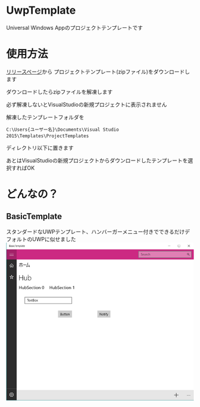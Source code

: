 # UwpTemplate
Universal Windows Appのプロジェクトテンプレートです

# 使用方法
[リリースページ](https://github.com/garicchi/UwpTemplate/releases)から
プロジェクトテンプレート(zipファイル)をダウンロードします

ダウンロードしたらzipファイルを解凍します

必ず解凍しないとVisualStudioの新規プロジェクトに表示されません

解凍したテンプレートフォルダを

<code>C:\Users\{ユーザー名}\Documents\Visual Studio 2015\Templates\ProjectTemplates</code>

ディレクトリ以下に置きます

あとはVisualStudioの新規プロジェクトからダウンロードしたテンプレートを選択すればOK

# どんなの？
## BasicTemplate
スタンダードなUWPテンプレート、ハンバーガーメニュー付きでできるだけデフォルトのUWPに似せました
![basic](https://raw.githubusercontent.com/garicchi/UwpTemplate/master/BasicTemplate/preview.png)
